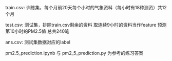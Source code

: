 train.csv: 训练集，每个月前20天每个小时的气象资料（每小时有18种测资）共12个月

test.csv: 测试集，排除train.csv剩余的资料 取连续9小时的资料当作feature 预测第10小时的PM2.5值 总共240笔

ans.csv: 测试集数据对应的label

pm2.5_prediction.ipynb 与 pm2_5_prediction.py 为参考的练习答案

